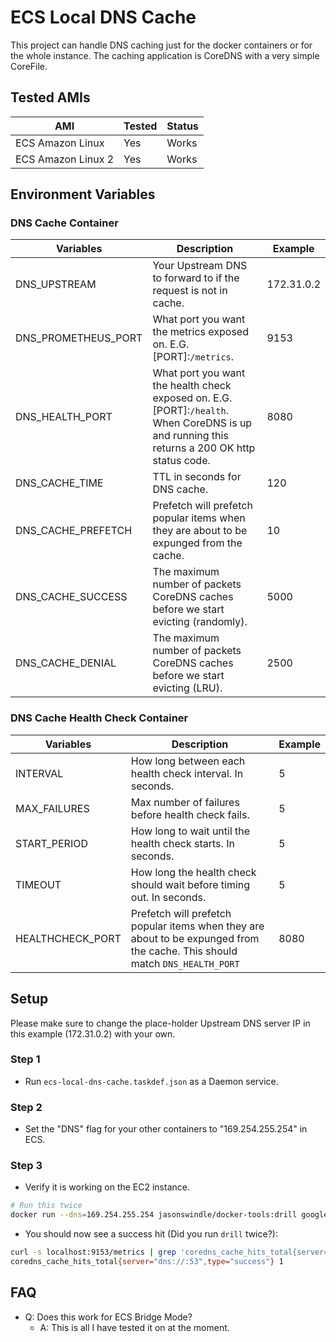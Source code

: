 # ECS Local DNS Cache

This project can handle DNS caching just for the docker containers or for the whole instance.  The caching application is CoreDNS with a very simple CoreFile.

## Tested AMIs

| AMI | Tested | Status |
| --- | ---    | ---    |
| ECS Amazon Linux | Yes | Works |
| ECS Amazon Linux 2 | Yes | Works |

## Environment Variables

### DNS Cache Container

| Variables | Description | Example |
| --- | ---   | ---     |
| DNS_UPSTREAM | Your Upstream DNS to forward to if the request is not in cache. | 172.31.0.2 |
| DNS_PROMETHEUS_PORT | What port you want the metrics exposed on. E.G. [PORT]:`/metrics`. | 9153 |
| DNS_HEALTH_PORT | What port you want the health check exposed on. E.G. [PORT]:`/health`. When CoreDNS is up and running this returns a 200 OK http status code. | 8080 |
| DNS_CACHE_TIME | TTL in seconds for DNS cache. | 120 |
| DNS_CACHE_PREFETCH | Prefetch will prefetch popular items when they are about to be expunged from the cache. | 10 |
| DNS_CACHE_SUCCESS | The maximum number of packets CoreDNS caches before we start evicting (randomly). | 5000 |
| DNS_CACHE_DENIAL | The maximum number of packets CoreDNS caches before we start evicting (LRU). | 2500 |

### DNS Cache Health Check Container

| Variables | Description | Example |
| --- | ---   | ---     |
| INTERVAL | How long between each health check interval. In seconds. | 5 |
| MAX_FAILURES | Max number of failures before health check fails. | 5 |
| START_PERIOD | How long to wait until the health check starts. In seconds. | 5 |
| TIMEOUT | How long the health check should wait before timing out. In seconds. | 5 |
| HEALTHCHECK_PORT | Prefetch will prefetch popular items when they are about to be expunged from the cache. This should match `DNS_HEALTH_PORT` | 8080 |

## Setup

Please make sure to change the place-holder Upstream DNS server IP in this example (172.31.0.2) with your own. 

### Step 1

- Run `ecs-local-dns-cache.taskdef.json` as a Daemon service.

### Step 2

- Set the "DNS" flag for your other containers to "169.254.255.254" in ECS.

### Step 3

- Verify it is working on the EC2 instance.

``` bash
# Run this twice
docker run --dns=169.254.255.254 jasonswindle/docker-tools:drill google.com
```

- You should now see a success hit (Did you run `drill` twice?):

```bash
curl -s localhost:9153/metrics | grep 'coredns_cache_hits_total{server="dns://:53",type="success"}'
coredns_cache_hits_total{server="dns://:53",type="success"} 1
```

## FAQ

- Q: Does this work for ECS Bridge Mode?
  - A: This is all I have tested it on at the moment.
